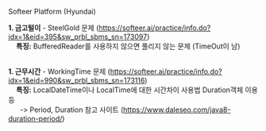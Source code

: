 Softeer Platform (Hyundai)

<b>1. 금고털이</b> - SteelGold 문제 (https://softeer.ai/practice/info.do?idx=1&eid=395&sw_prbl_sbms_sn=173097) <br>
&nbsp; &nbsp; <b>특징:</b>  BufferedReader를 사용하지 않으면 풀리지 않는 문제 (TimeOut이 남)<br><br>

<b>1. 근무시간</b> - WorkingTime 문제 (https://softeer.ai/practice/info.do?idx=1&eid=990&sw_prbl_sbms_sn=173116) <br>
&nbsp; &nbsp; <b>특징:</b> LocalDateTime이나 LocalTime에 대한 시간차이 사용법 Duration객체 이용 등<br>
&nbsp; &nbsp; &nbsp; -> Period, Duration 참고 사이트 (https://www.daleseo.com/java8-duration-period/)
